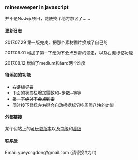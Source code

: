### minesweeper in javascript

并不是Nodejs项目，随便找个地方放罢了……    

#### 更新日志

2017.07.29 第一版完成，把那个素材图片换成了自己的    

2017.08.01 增加了第一下绝对不会点到雷的设定，以及右键标记功能

2017.08.12 增加了medium和hard两个难度


#### 待添加的功能

* ~~右键标记雷~~
* 下面的状态栏增加雷数和~步数~等等
* ~~第一下绝对不会点到雷~~
* 同时按下鼠标左右键会自动根据标记挖周围八块的功能    

#### 外部链接

某个网站上的[可玩耍版本](http://chenhai.net/games/minesweeper/)以及[中级](http://chenhai.net/games/minesweeper/?medium)和[高级](http://chenhai.net/games/minesweeper/?hard)

#### 联系我

Email: yueyongdong#gmail.com (请替换#为at)
